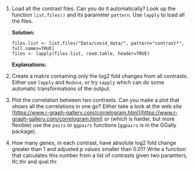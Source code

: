 
 1. Load all the contrast files. Can you do it automatically? Look up the
    function `list.files()` and its parameter `pattern`. Use `lapply` to
    load all the files.

    **Solution:**

    ```
    files.list <- list.files("Data/covid_data/", pattern="contrast*", full.names=TRUE)
    files <- lapply(files.list, read.table, header=TRUE)
    ```

    **Explanations:**



 2. Create a matrix containing only the log2 fold changes from all
    contrasts.  Either use `lapply` and `Reduce`, or try `sapply` which can
    do some automatic transformations of the output.

 3. Plot the correlation between two contrasts. Can you make a plot that
    shows all the correlations in one go? Either take a look at the web
    site
    [https://www.r-graph-gallery.com/correlogram.html](https://www.r-graph-gallery.com/correlogram.html)
    or (which is harder, but more flexible) use the `pairs` or `ggpairs`
    functions (`ggpairs` is in the GGally package).

 4. How many genes, in each contrast, have absolute log2 fold change
    greater than 1 and adjusted p values smaller than 0.01? Write a
    function that calculates this number from a list of contrasts given two
    paramters, lfc.thr and qval.thr.
    
